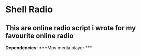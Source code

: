 # Shell Radio
## This are online radio script i wrote for my favourite online radio

**Dependencies:** ***Mpv media player  ***


